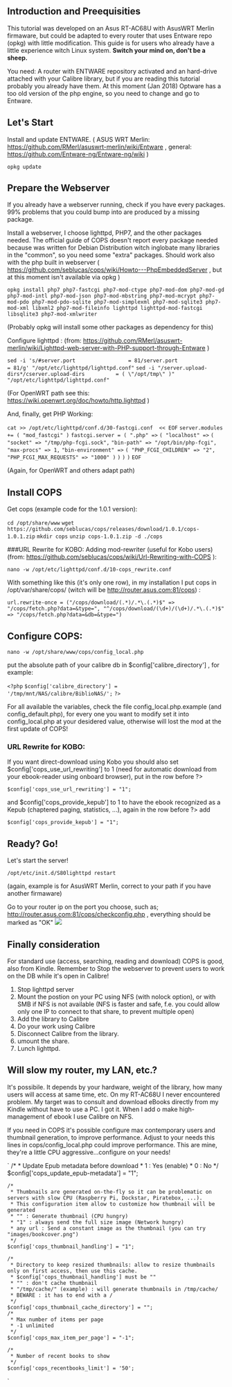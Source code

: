 ## Introduction and Preequisities
This tutorial was developed on an Asus RT-AC68U with AsusWRT Merlin firmaware, but could be adapted to every router that uses Entware repo (opkg) with little modification.
This guide is for users who already have a little experience witch Linux system. **Switch your mind on, don't be a sheep.**

You need: A router with ENTWARE repository activated and an hard-drive attached with your Calibre library, but if you are reading this tutorial probably you already have them.
At this moment (Jan 2018) Optware has a too old version of the php engine, so you need to change and go to Entware.

## Let's Start
Install and update ENTWARE. ( ASUS WRT Merlin: https://github.com/RMerl/asuswrt-merlin/wiki/Entware , general: https://github.com/Entware-ng/Entware-ng/wiki )

`opkg update`

## Prepare the Webserver
If you already have a webserver running, check if you have every packages. 99% problems that you could bump into are produced by a missing package.

Install a webserver, I choose lighttpd, PHP7, and the other packages needed. The official guide of COPS doesn't report every package needed because was written for Debian Distribution witch inglobate many libraries in the "common", so you need some "extra" packages. 
Should work also with the php built in webserver ( https://github.com/seblucas/cops/wiki/Howto---PhpEmbeddedServer , but at this moment isn't available via opkg )

`opkg install php7 php7-fastcgi php7-mod-ctype php7-mod-dom php7-mod-gd php7-mod-intl php7-mod-json php7-mod-mbstring php7-mod-mcrypt php7-mod-pdo php7-mod-pdo-sqlite php7-mod-simplexml php7-mod-sqlite3 php7-mod-xml libxml2 php7-mod-fileinfo lighttpd lighttpd-mod-fastcgi libsqlite3 php7-mod-xmlwriter`

(Probably opkg will install some other packages as dependency for this)

Configure lighttpd : (from: https://github.com/RMerl/asuswrt-merlin/wiki/Lighttpd-web-server-with-PHP-support-through-Entware )


`sed -i 's/#server.port                 = 81/server.port                 = 81/g' "/opt/etc/lighttpd/lighttpd.conf"`
`sed -i "/server.upload-dirs*/cserver.upload-dirs          = ( \"/opt/tmp\" )" "/opt/etc/lighttpd/lighttpd.conf"`

(For OpenWRT path see this: https://wiki.openwrt.org/doc/howto/http.lighttpd )

And, finally, get PHP Working:


`cat >> /opt/etc/lighttpd/conf.d/30-fastcgi.conf  << EOF`
`server.modules += ( "mod_fastcgi" )`
`fastcgi.server = ( ".php" =>`
`( "localhost" =>`
`( "socket" => "/tmp/php-fcgi.sock",`
`"bin-path" => "/opt/bin/php-fcgi",`
`"max-procs" => 1,`
`"bin-environment" =>`
`( "PHP_FCGI_CHILDREN" => "2",`
`"PHP_FCGI_MAX_REQUESTS" => "1000" )`
`)`
`)`
`)`
`EOF`

(Again, for OpenWRT and others adapt path)

## Install COPS

Get cops (example code for the 1.0.1 version):

`cd /opt/share/www`
`wget https://github.com/seblucas/cops/releases/download/1.0.1/cops-1.0.1.zip`
`mkdir cops`
`unzip cops-1.0.1.zip -d ./cops`

###URL Rewrite for KOBO:
Adding mod-rewriter (useful for Kobo users) (from: https://github.com/seblucas/cops/wiki/Url-Rewriting-with-COPS ):

`nano -w /opt/etc/lighttpd/conf.d/10-cops_rewrite.conf`

With something like this (it's only one row), in my installation I put cops in /opt/var/share/cops/ (witch will be http://router.asus.com:81/cops) :

`url.rewrite-once = ("/cops/download/(.*)/.*\.(.*)$" => "/cops/fetch.php?data=&type=", "^/cops/download/(\d+)/(\d+)/.*\.(.*)$" => "/cops/fetch.php?data=&db=&type=")`

## Configure COPS:

`nano -w /opt/share/www/cops/config_local.php`

put the absolute path of your calibre db in $config['calibre_directory'] , for example:

`<?php`
`$config['calibre_directory'] = '/tmp/mnt/NAS/calibre/BiblioNAS/';`
`?>`

For all available the variables, check the file config_local.php.example (and config_default.php), for every one you want to modify set it into config_local.php at your desidered value, otherwise will lost the mod at the first update of COPS!

### URL Rewrite for KOBO:
If you want direct-download using Kobo you should also set $config['cops_use_url_rewriting'] to 1 (need for automatic download from your ebook-reader using onboard browser), put in the row before ?>

`$config['cops_use_url_rewriting'] = "1";`

and $config['cops_provide_kepub'] to 1 to have the ebook recognized as a Kepub (chaptered paging, statistics, ...), again in the row before ?> add 

`$config['cops_provide_kepub'] = "1";`

## Ready? Go!
Let's start the server!

`/opt/etc/init.d/S80lighttpd restart`

(again, example is for AsusWRT Merlin, correct to your path if you have another firmaware)

Go to your router ip on the port you choose, such as; http://router.asus.com:81/cops/checkconfig.php , everything should be marked as "OK"
![](https://www.snbforums.com/attachments/cops-ok-png.11428/)

## Finally consideration
For standard use (access, searching, reading and download) COPS is good, also from Kindle.
Remember to Stop the webserver to prevent users to work on the DB while it's open in Calibre!
1) Stop lighttpd server
2) Mount the postion on your PC using NFS (with nolock option), or with SMB if NFS is not available (NFS is faster and safe, f.e. you could allow only one IP to connect to that share, to prevent multiple open)
3) Add the library to Calibre
4) Do your work using Calibre
5) Disconnect Calibre from the library.
6) umount the share.
6) Lunch lighttpd.

## Will slow my router, my LAN, etc.?
It's possibile. It depends by your hardware, weight of the library, how many users will access at same time, etc. 
On my RT-AC68U I never encountered problem.
My target was to consult and download eBooks directly from my Kindle without have to use a PC. I got it. When I add o make high-management of ebook I use Calibre on NFS.

If you need in COPS it's possible configure max contemporary users and thumbnail generation, to improve performance.
Adjust to your needs this lines in cops/config_local.php could improve performance. This are mine, they're a little CPU aggressive...configure on your needs!

`    /*
     * Update Epub metadata before download
     * 1 : Yes (enable)
     * 0 : No
     */
    $config['cops_update_epub-metadata'] = "1";

    /*
     * Thumbnails are generated on-the-fly so it can be problematic on servers with slow CPU (Raspberry Pi, Dockstar, Piratebox, ...).
     * This configuration item allow to customize how thumbnail will be generated
     * "" : Generate thumbnail (CPU hungry)
     * "1" : always send the full size image (Network hungry)
     * any url : Send a constant image as the thumbnail (you can try "images/bookcover.png")
     */
    $config['cops_thumbnail_handling'] = "1";

    /*
     * Directory to keep resized thumbnails: allow to resize thumbnails only on first access, then use this cache.
     * $config['cops_thumbnail_handling'] must be ""
     * "" : don't cache thumbnail
     * "/tmp/cache/" (example) : will generate thumbnails in /tmp/cache/
     * BEWARE : it has to end with a /
     */
    $config['cops_thumbnail_cache_directory'] = "";
    /*
     * Max number of items per page
     * -1 unlimited
     */
    $config['cops_max_item_per_page'] = "-1";

    /*
     * Number of recent books to show
     */
    $config['cops_recentbooks_limit'] = '50';


`